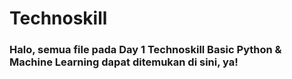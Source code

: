 # Technoskill

### Halo, semua file pada Day 1 Technoskill Basic Python & Machine Learning dapat ditemukan di sini, ya!
